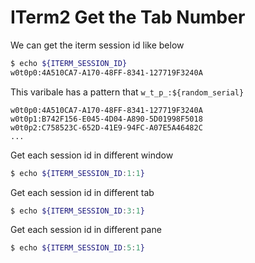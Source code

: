 # ITerm2 Get the Tab Number

We can get the iterm session id like below
```bash
$ echo ${ITERM_SESSION_ID}
w0t0p0:4A510CA7-A170-48FF-8341-127719F3240A
```

This varibale has a pattern that `w_t_p_:${random_serial}`
```
w0t0p0:4A510CA7-A170-48FF-8341-127719F3240A
w0t0p1:B742F156-E045-4D04-A890-5D01998F5018
w0t0p2:C758523C-652D-41E9-94FC-A07E5A46482C
...
```

Get each session id in different window
```bash
$ echo ${ITERM_SESSION_ID:1:1}
```

Get each session id in different tab
```bash
$ echo ${ITERM_SESSION_ID:3:1}
```

Get each session id in different pane
```bash
$ echo ${ITERM_SESSION_ID:5:1}
```
